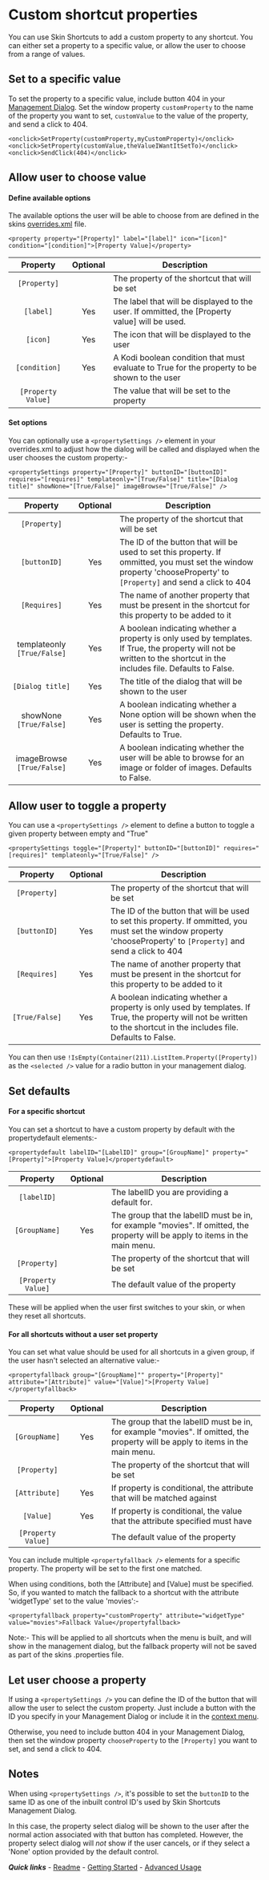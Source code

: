 # Custom shortcut properties

You can use Skin Shortcuts to add a custom property to any shortcut. You can either set a property to a specific value, or allow the user to choose from a range of values.

## Set to a specific value

To set the property to a specific value, include button 404 in your [Management Dialog](../started/Management%20Dialog.md). Set the window property `customProperty` to the name of the property you want to set, `customValue` to the value of the property, and send a click to 404.

```
<onclick>SetProperty(customProperty,myCustomProperty)</onclick>
<onclick>SetProperty(customValue,theValueIWantItSetTo)</onclick>
<onclick>SendClick(404)</onclick>
```

## Allow user to choose value

#### Define available options

The available options the user will be able to choose from are defined in the skins [overrides.xml](./overrides.md) file.

`<property property="[Property]" label="[label]" icon="[icon]" condition="[condition]">[Property Value]</property>`

| Property | Optional | Description |
| :------: | :------: | ----------- |
| `[Property]` | | The property of the shortcut that will be set |
| `[label]` | Yes | The label that will be displayed to the user. If ommitted, the [Property value] will be used. |
| `[icon]` | Yes | The icon that will be displayed to the user |
| `[condition]` | Yes | A Kodi boolean condition that must evaluate to True for the property to be shown to the user |
| `[Property Value]` | | The value that will be set to the property |

#### Set options

You can optionally use a `<propertySettings />` element in your overrides.xml to adjust how the dialog will be called and displayed when the user chooses the custom property:-

`<propertySettings property="[Property]" buttonID="[buttonID]" requires="[requires]" templateonly="[True/False]" title="[Dialog title]" showNone="[True/False]" imageBrowse="[True/False]" />`

| Property | Optional | Description |
| :------: | :------: | ----------- |
| `[Property]` | | The property of the shortcut that will be set |
| `[buttonID]` | Yes | The ID of the button that will be used to set this property. If ommitted, you must set the window property 'chooseProperty' to `[Property]` and send a click to 404 |
| `[Requires]` | Yes | The name of another property that must be present in the shortcut for this property to be added to it |
| templateonly `[True/False]` | Yes | A boolean indicating whether a property is only used by templates. If True, the property will not be written to the shortcut in the includes file. Defaults to False. |
| `[Dialog title]` | Yes | The title of the dialog that will be shown to the user |
| showNone `[True/False]` | Yes | A boolean indicating whether a None option will be shown when the user is setting the property. Defaults to True. |
| imageBrowse `[True/False]` | Yes | A boolean indicating whether the user will be able to browse for an image or folder of images. Defaults to False. |

## Allow user to toggle a property

You can use a `<propertySettings />` element to define a button to toggle a given property between empty and "True"

`<propertySettings toggle="[Property]" buttonID="[buttonID]" requires="[requires]" templateonly="[True/False]" />`

| Property | Optional | Description |
| :------: | :------: | ----------- |
| `[Property]` | | The property of the shortcut that will be set |
| `[buttonID]` | Yes | The ID of the button that will be used to set this property. If ommitted, you must set the window property 'chooseProperty' to `[Property]` and send a click to 404 |
| `[Requires]` | Yes | The name of another property that must be present in the shortcut for this property to be added to it |
| `[True/False]` | Yes | A boolean indicating whether a property is only used by templates. If True, the property will not be written to the shortcut in the includes file. Defaults to False. |

You can then use `!IsEmpty(Container(211).ListItem.Property([Property])` as the `<selected />` value for a radio button in your management dialog.

## Set defaults

#### For a specific shortcut

You can set a shortcut to have a custom property by default with the propertydefault elements:-

`<propertydefault labelID="[LabelID]" group="[GroupName]" property="[Property]">[Property Value]</propertydefault>`
	
| Property | Optional | Description |
| :------: | :------: | ----------- |
| `[labelID]` | | The labelID you are providing a default for. |
| `[GroupName]` | Yes | The group that the labelID must be in, for example "movies". If omitted, the property will be apply to items in the main menu. |
| `[Property]` | | The property of the shortcut that will be set |
| `[Property Value]` | | The default value of the property |

These will be applied when the user first switches to your skin, or when they reset all shortcuts.

#### For all shortcuts without a user set property

You can set what value should be used for all shortcuts in a given group, if the user hasn't selected an alternative value:-

`<propertyfallback group="[GroupName]"" property="[Property]" attribute="[Attribute]" value="[Value]">[Property Value]</propertyfallback>`

| Property | Optional | Description |
| :------: | :------: | ----------- |
| `[GroupName]` | Yes | The group that the labelID must be in, for example "movies". If omitted, the property will be apply to items in the main menu. |
| `[Property]` | | The property of the shortcut that will be set |
| `[Attribute]` | Yes | If property is conditional, the attribute that will be matched against |
| `[Value]` | Yes | If property is conditional, the value that the attribute specified must have |
| `[Property Value]` | | The default value of the property |

You can include multiple `<propertyfallback />` elements for a specific property. The property will be set to the first one matched.

When using conditions, both the [Attribute] and [Value] must be specified. So, if you wanted to match the fallback to a shortcut with the attribute 'widgetType' set to the value 'movies':-

`<propertyfallback property="customProperty" attribute="widgetType" value="movies">Fallback Value</propertyfallback>`

Note:- This will be applied to all shortcuts when the menu is built, and will show in the management dialog, but the fallback property will not be saved as part of the skins .properties file.

## Let user choose a property

If using a `<propertySettings />` you can define the ID of the button that will allow the user to select the custom property. Just include a button with the ID you specify in your Management Dialog or include it in the [context menu](./Context%20menu.md).

Otherwise, you need to include button 404 in your Management Dialog, then set the window property `chooseProperty` to the `[Property]` you want to set, and send a click to 404.

## Notes

When using `<propertySettings />`, it's possible to set the `buttonID` to the same ID as one of the inbuilt control ID's used by Skin Shortcuts Management Dialog.

In this case, the property select dialog will be shown to the user after the normal action associated with that button has completed. However, the property select dialog will *not* show if the user cancels, or if they select a 'None' option provided by the default control.

***Quick links*** - [Readme](../../../README.md) - [Getting Started](../started/Getting%20Started.md) - [Advanced Usage](./Advanced%20Usage.md)